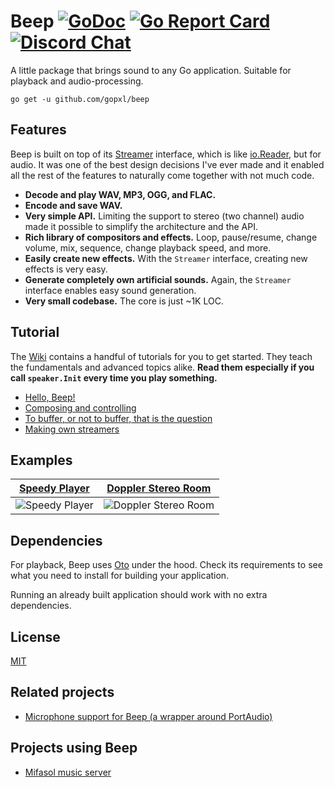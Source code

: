 # Beep [![GoDoc](https://godoc.org/github.com/gopxl/beep?status.svg)](https://godoc.org/github.com/gopxl/beep) [![Go Report Card](https://goreportcard.com/badge/github.com/gopxl/beep)](https://goreportcard.com/report/github.com/gopxl/beep) [![Discord Chat](https://img.shields.io/discord/1158461233121468496)](https://discord.gg/erpa32cB)

A little package that brings sound to any Go application. Suitable for playback and audio-processing.

```
go get -u github.com/gopxl/beep
```

## Features

Beep is built on top of its [Streamer](https://godoc.org/github.com/gopxl/beep#Streamer) interface, which is like [io.Reader](https://golang.org/pkg/io/#Reader), but for audio. It was one of the best design decisions I've ever made and it enabled all the rest of the features to naturally come together with not much code.

- **Decode and play WAV, MP3, OGG, and FLAC.**
- **Encode and save WAV.**
- **Very simple API.** Limiting the support to stereo (two channel) audio made it possible to simplify the architecture and the API.
- **Rich library of compositors and effects.** Loop, pause/resume, change volume, mix, sequence, change playback speed, and more.
- **Easily create new effects.** With the `Streamer` interface, creating new effects is very easy.
- **Generate completely own artificial sounds.** Again, the `Streamer` interface enables easy sound generation.
- **Very small codebase.** The core is just ~1K LOC.

## Tutorial

The [Wiki](https://github.com/gopxl/beep/wiki) contains a handful of tutorials for you to get started. They teach the fundamentals and advanced topics alike. **Read them especially if you call `speaker.Init` every time you play something.**

- [Hello, Beep!](https://github.com/gopxl/beep/wiki/Hello,-Beep!)
- [Composing and controlling](https://github.com/gopxl/beep/wiki/Composing-and-controlling)
- [To buffer, or not to buffer, that is the question](https://github.com/gopxl/beep/wiki/To-buffer,-or-not-to-buffer,-that-is-the-question)
- [Making own streamers](https://github.com/gopxl/beep/wiki/Making-own-streamers)

## Examples

| [Speedy Player](https://github.com/gopxl/beep/tree/main/examples/speedy-player)                 | [Doppler Stereo Room](https://github.com/gopxl/beep/tree/main/examples/doppler-stereo-room)                 |
|-------------------------------------------------------------------------------------------------|-------------------------------------------------------------------------------------------------------------|
| ![Speedy Player](https://github.com/gopxl/beep/blob/main/examples/speedy-player/screenshot.png) | ![Doppler Stereo Room](https://github.com/gopxl/beep/blob/main/examples/doppler-stereo-room/screenshot.png) |

## Dependencies

For playback, Beep uses [Oto](https://github.com/hajimehoshi/oto) under the hood. Check its requirements to see what you need to install for building your application.

Running an already built application should work with no extra dependencies.

## License

[MIT](https://github.com/gopxl/beep/blob/main/LICENSE)

## Related projects

- [Microphone support for Beep (a wrapper around PortAudio)](https://github.com/MarkKremer/microphone)

## Projects using Beep

- [Mifasol music server](https://github.com/jypelle/mifasol)
